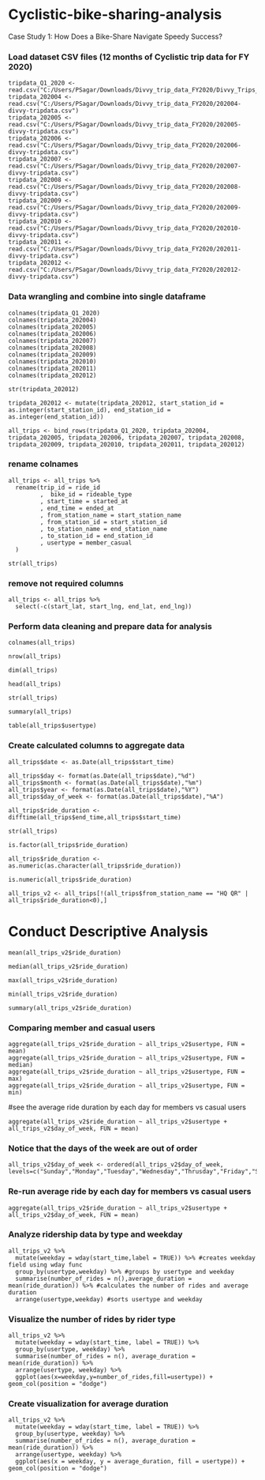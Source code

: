# Cyclistic-bike-sharing-analysis
Case Study 1: How Does a Bike-Share Navigate Speedy Success?

### Load dataset CSV files (12 months of Cyclistic trip data for FY 2020)

```{r loading data}
tripdata_Q1_2020 <- read.csv("C:/Users/PSagar/Downloads/Divvy_trip_data_FY2020/Divvy_Trips_2020_Q1.csv")
tripdata_202004 <- read.csv("C:/Users/PSagar/Downloads/Divvy_trip_data_FY2020/202004-divvy-tripdata.csv")
tripdata_202005 <- read.csv("C:/Users/PSagar/Downloads/Divvy_trip_data_FY2020/202005-divvy-tripdata.csv")
tripdata_202006 <- read.csv("C:/Users/PSagar/Downloads/Divvy_trip_data_FY2020/202006-divvy-tripdata.csv")
tripdata_202007 <- read.csv("C:/Users/PSagar/Downloads/Divvy_trip_data_FY2020/202007-divvy-tripdata.csv")
tripdata_202008 <- read.csv("C:/Users/PSagar/Downloads/Divvy_trip_data_FY2020/202008-divvy-tripdata.csv")
tripdata_202009 <- read.csv("C:/Users/PSagar/Downloads/Divvy_trip_data_FY2020/202009-divvy-tripdata.csv")
tripdata_202010 <- read.csv("C:/Users/PSagar/Downloads/Divvy_trip_data_FY2020/202010-divvy-tripdata.csv")
tripdata_202011 <- read.csv("C:/Users/PSagar/Downloads/Divvy_trip_data_FY2020/202011-divvy-tripdata.csv")
tripdata_202012 <- read.csv("C:/Users/PSagar/Downloads/Divvy_trip_data_FY2020/202012-divvy-tripdata.csv")
```

### Data wrangling and combine into single dataframe
```{r}
colnames(tripdata_Q1_2020)
colnames(tripdata_202004)
colnames(tripdata_202005)
colnames(tripdata_202006)
colnames(tripdata_202007)
colnames(tripdata_202008)
colnames(tripdata_202009)
colnames(tripdata_202010)
colnames(tripdata_202011)
colnames(tripdata_202012)
```

```{r structure of df}
str(tripdata_202012)
```
```{r convert datatype}
tripdata_202012 <- mutate(tripdata_202012, start_station_id = as.integer(start_station_id), end_station_id = as.integer(end_station_id))
```

```{r add all df into single df}
all_trips <- bind_rows(tripdata_Q1_2020, tripdata_202004, tripdata_202005, tripdata_202006, tripdata_202007, tripdata_202008, tripdata_202009, tripdata_202010, tripdata_202011, tripdata_202012)
```

### rename colnames
```{r rename columns}
all_trips <- all_trips %>%
  rename(trip_id = ride_id
         ,  bike_id = rideable_type
         , start_time = started_at
         , end_time = ended_at
         , from_station_name = start_station_name
         , from_station_id = start_station_id
         , to_station_name = end_station_name
         , to_station_id = end_station_id
         , usertype = member_casual
  )
```


```{r insepct structure}
str(all_trips)
```

### remove not required columns
```{r}
all_trips <- all_trips %>%
  select(-c(start_lat, start_lng, end_lat, end_lng))
```

### Perform data cleaning and prepare data for analysis

```{r list of colnames}
colnames(all_trips)
```
```{r number of rows in dataframe}
nrow(all_trips)
```
```{r dimension of dataframe}
dim(all_trips)
```
```{r see first 6 rows of df}
head(all_trips)
```
```{r see structure}
str(all_trips)
```
```{r summarize data}
summary(all_trips)
```
```{r display entries in usertype}
table(all_trips$usertype)
```

### Create calculated columns to aggregate data

```{r create date column}
all_trips$date <- as.Date(all_trips$start_time)
```

```{r create day | month | year | day_of_week}
all_trips$day <- format(as.Date(all_trips$date),"%d")
all_trips$month <- format(as.Date(all_trips$date),"%m")
all_trips$year <- format(as.Date(all_trips$date),"%Y")
all_trips$day_of_week <- format(as.Date(all_trips$date),"%A")
```

```{r add column ride_length to calcuate duration of trips}
all_trips$ride_duration <- difftime(all_trips$end_time,all_trips$start_time)
```

```{r inspect the structure}
str(all_trips)
```
```{r factor}
is.factor(all_trips$ride_duration)
```
```{r convert ride_duration datatype}
all_trips$ride_duration <- as.numeric(as.character(all_trips$ride_duration))
```

```{r numeric}
is.numeric(all_trips$ride_duration)
```
```{r remove bad data}
all_trips_v2 <- all_trips[!(all_trips$from_station_name == "HQ QR" | all_trips$ride_duration<0),]
```

# Conduct Descriptive Analysis

```{r mean of ride duration}
mean(all_trips_v2$ride_duration)
```
```{r midpoint number}
median(all_trips_v2$ride_duration)
```
```{r longest ride}
max(all_trips_v2$ride_duration)
```
```{r shortest ride}
min(all_trips_v2$ride_duration)
```
```{r}
summary(all_trips_v2$ride_duration)
```
### Comparing member and casual users

```{r}
aggregate(all_trips_v2$ride_duration ~ all_trips_v2$usertype, FUN = mean)
aggregate(all_trips_v2$ride_duration ~ all_trips_v2$usertype, FUN = median)
aggregate(all_trips_v2$ride_duration ~ all_trips_v2$usertype, FUN = max)
aggregate(all_trips_v2$ride_duration ~ all_trips_v2$usertype, FUN = min)
```
#see the average ride duration by each day for members vs casual users
```{r ride_duration by each day}
aggregate(all_trips_v2$ride_duration ~ all_trips_v2$usertype + all_trips_v2$day_of_week, FUN = mean)
```
### Notice that the days of the week are out of order

```{r order day_of_week}
all_trips_v2$day_of_week <- ordered(all_trips_v2$day_of_week, levels=c("Sunday","Monday","Tuesday","Wednesday","Thrusday","Friday","Saturday"))
```

### Re-run average ride by each day for members vs casual users

```{r average ride_duration per user per day}
aggregate(all_trips_v2$ride_duration ~ all_trips_v2$usertype + all_trips_v2$day_of_week, FUN = mean)
```
### Analyze ridership data by type and weekday
```{r}
all_trips_v2 %>%
  mutate(weekday = wday(start_time,label = TRUE)) %>% #creates weekday field using wday func
  group_by(usertype,weekday) %>% #groups by usertype and weekday
  summarise(number_of_rides = n(),average_duration = mean(ride_duration)) %>% #calculates the number of rides and average duration 
  arrange(usertype,weekday) #sorts usertype and weekday
```
### Visualize the number of rides by rider type

```{r}
all_trips_v2 %>%
  mutate(weekday = wday(start_time, label = TRUE)) %>%
  group_by(usertype, weekday) %>%
  summarise(number_of_rides = n(), average_duration = mean(ride_duration)) %>%
  arrange(usertype, weekday) %>%
  ggplot(aes(x=weekday,y=number_of_rides,fill=usertype)) + geom_col(position = "dodge")
```

### Create visualization for average duration

```{r}
all_trips_v2 %>%
  mutate(weekday = wday(start_time, label = TRUE)) %>%
  group_by(usertype, weekday) %>%
  summarise(number_of_rides = n(), average_duration = mean(ride_duration)) %>%
  arrange(usertype, weekday) %>%
  ggplot(aes(x = weekday, y = average_duration, fill = usertype)) + geom_col(position = "dodge")
```


